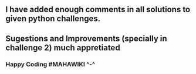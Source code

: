 ## I have added enough comments in all solutions to given python challenges.

## Sugestions and Improvements (specially in challenge 2) much appretiated

### Happy Coding #MAHAWIKI ^-^
